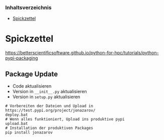 ### Inhaltsverzeichnis

* [Spickzettel](#spickzettel)

# Spickzettel
https://betterscientificsoftware.github.io/python-for-hpc/tutorials/python-pypi-packaging

## Package Update
* Code aktualisieren
* Version in `__init__.py` aktualisieren
* Version in `setup.py` aktualisieren
```shell
# Vorbereiten der Dateien und Upload in https://test.pypi.org/project/jonazarov/
deploy.bat
# Wenn alles funktioniert, Upload ins produktive pypi
upload.bat
# Installation der produktiven Packages
pip install jonazarov
```
